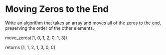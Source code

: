 # Moving Zeros to the End

Write an algorithm that takes an array and moves all of the zeros to the end, preserving the order of the other elements.

move_zeros([1, 0, 1, 2, 0, 1, 3]) 

returns [1, 1, 2, 1, 3, 0, 0]
